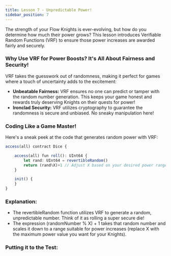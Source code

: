 ```yaml
---
title: Lesson 7 - Unpredictable Power!
sidebar_position: 7
---
```


The strength of your Flow Knights is ever-evolving, but how do you determine how much their power grows? This lesson introduces Verifiable Random Functions (VRF) to ensure those power increases are awarded fairly and securely.

### **Why Use VRF for Power Boosts? It's All About Fairness and Security!**

VRF takes the guesswork out of randomness, making it perfect for games where a touch of uncertainty adds to the excitement:

- **Unbeatable Fairness:** VRF ensures no one can predict or tamper with the random number generation. This keeps your game honest and rewards truly deserving Knights on their quests for power!
- **Ironclad Security:** VRF utilizes cryptography to guarantee the randomness is secure and unbiased. No sneaky manipulation here!

### Coding Like a Game Master!

Here's a sneak peek at the code that generates random power with VRF:

```jsx
access(all) contract Dice {

    access(all) fun roll(): UInt64 {
        let rand: UInt64 = revertibleRandom()
        return (rand%X)+1 // Adjust X based on your desired power range
    }

    init() {
    }
}
```

### **Explanation:**

- The revertibleRandom function utilizes VRF to generate a random, unpredictable number. Think of it as rolling a super secure die!
- The expression (randomNumber % X) + 1 takes that random number and scales it down to a range suitable for power increases (replace X with the maximum power value you want for your Knights).

### **Putting it to the Test:**
